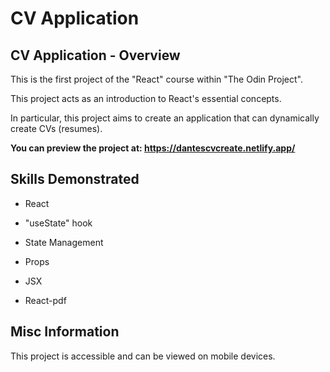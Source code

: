 # CV Application

## CV Application - Overview

This is the first project of the "React" course within "The Odin Project".

This project acts as an introduction to React's essential concepts.

In particular, this project aims to create an application that can dynamically create CVs (resumes).

**You can preview the project at: https://dantescvcreate.netlify.app/**

## Skills Demonstrated

- React

- "useState" hook

- State Management

- Props

- JSX

- React-pdf

## Misc Information

This project is accessible and can be viewed on mobile devices.